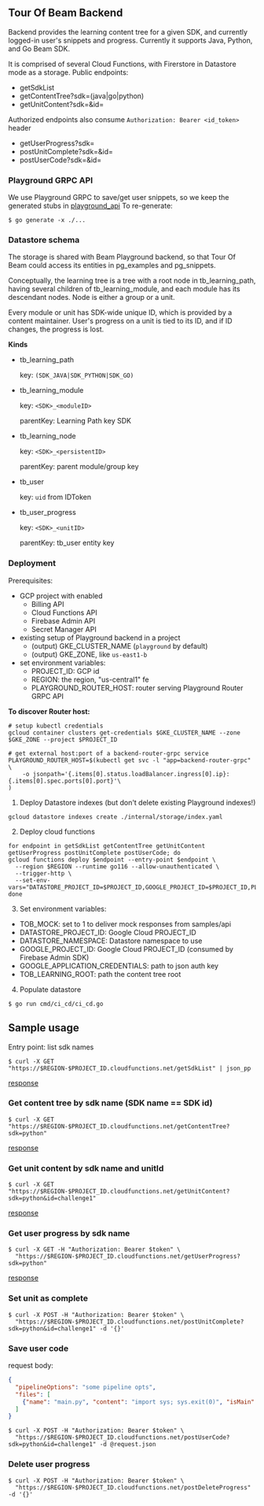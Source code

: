 <!--
 Licensed under the Apache License, Version 2.0 (the "License");
 you may not use this file except in compliance with the License.
 You may obtain a copy of the License at

     http://www.apache.org/licenses/LICENSE-2.0

 Unless required by applicable law or agreed to in writing, software
 distributed under the License is distributed on an "AS IS" BASIS,
 WITHOUT WARRANTIES OR CONDITIONS OF ANY KIND, either express or implied.
 See the License for the specific language governing permissions and
 limitations under the License.
-->

## Tour Of Beam Backend

Backend provides the learning content tree for a given SDK,
and currently logged-in user's snippets and progress.
Currently it supports Java, Python, and Go Beam SDK.

It is comprised of several Cloud Functions, with Firerstore in Datastore mode as a storage.
Public endpoints:

* getSdkList
* getContentTree?sdk=(java|go|python)
* getUnitContent?sdk=<sdk>&id=<id>

Authorized endpoints also consume `Authorization: Bearer <id_token>` header

* getUserProgress?sdk=<sdk>
* postUnitComplete?sdk=<sdk>&id=<id>
* postUserCode?sdk=<sdk>&id=<id>

### Playground GRPC API

We use Playground GRPC to save/get user snippets, so we keep the generated stubs in [playground_api](playground_api)
To re-generate:
```
$ go generate -x ./...
```


### Datastore schema

The storage is shared with Beam Playground backend, so that Tour Of Beam could access its entities in
pg_examples and pg_snippets.

Conceptually, the learning tree is a tree with a root node in tb_learning_path,
having several children of tb_learning_module, and each module has its descendant nodes.
Node is either a group or a unit.

Every module or unit has SDK-wide unique ID, which is provided by a content maintainer.
User's progress on a unit is tied to its ID, and if ID changes, the progress is lost.

__Kinds__
- tb_learning_path

  key: `(SDK_JAVA|SDK_PYTHON|SDK_GO)`

- tb_learning_module

  key: `<SDK>_<moduleID>`

  parentKey: Learning Path key SDK

- tb_learning_node

  key: `<SDK>_<persistentID>`

  parentKey: parent module/group key

- tb_user

  key: `uid` from IDToken

- tb_user_progress

  key: `<SDK>_<unitID>`

  parentKey: tb_user entity key


### Deployment
Prerequisites:
 - GCP project with enabled
    * Billing API
    * Cloud Functions API
    * Firebase Admin API
    * Secret Manager API
 - existing setup of Playground backend in a project
   * (output) GKE_CLUSTER_NAME (`playground` by default)
   * (output) GKE_ZONE, like `us-east1-b`
 - set environment variables:
   * PROJECT_ID: GCP id
   * REGION: the region, "us-central1" fe
   * PLAYGROUND_ROUTER_HOST: router serving Playground Router GRPC API

__To discover Router host:__
```
# setup kubectl credentials
gcloud container clusters get-credentials $GKE_CLUSTER_NAME --zone $GKE_ZONE --project $PROJECT_ID

# get external host:port of a backend-router-grpc service
PLAYGROUND_ROUTER_HOST=$(kubectl get svc -l "app=backend-router-grpc" \
    -o jsonpath='{.items[0].status.loadBalancer.ingress[0].ip}:{.items[0].spec.ports[0].port}'\
)
```

1. Deploy Datastore indexes (but don't delete existing Playground indexes!)
```
gcloud datastore indexes create ./internal/storage/index.yaml
```

2. Deploy cloud functions
```
for endpoint in getSdkList getContentTree getUnitContent getUserProgress postUnitComplete postUserCode; do
gcloud functions deploy $endpoint --entry-point $endpoint \
  --region $REGION --runtime go116 --allow-unauthenticated \
  --trigger-http \
  --set-env-vars="DATASTORE_PROJECT_ID=$PROJECT_ID,GOOGLE_PROJECT_ID=$PROJECT_ID,PLAYGROUND_ROUTER_HOST=$PLAYGROUND_ROUTER_HOST"
done

```
3. Set environment variables:
- TOB_MOCK: set to 1 to deliver mock responses from samples/api
- DATASTORE_PROJECT_ID: Google Cloud PROJECT_ID
- DATASTORE_NAMESPACE: Datastore namespace to use
- GOOGLE_PROJECT_ID: Google Cloud PROJECT_ID (consumed by Firebase Admin SDK)
- GOOGLE_APPLICATION_CREDENTIALS: path to json auth key
- TOB_LEARNING_ROOT: path the content tree root

4. Populate datastore
```
$ go run cmd/ci_cd/ci_cd.go
```

## Sample usage

Entry point: list sdk names
```
$ curl -X GET "https://$REGION-$PROJECT_ID.cloudfunctions.net/getSdkList" | json_pp
```
[response](./samples/api/get_sdk_list.json)

### Get content tree by sdk name (SDK name == SDK id)
```
$ curl -X GET "https://$REGION-$PROJECT_ID.cloudfunctions.net/getContentTree?sdk=python"
```
[response](./samples/api/get_content_tree.json)


### Get unit content by sdk name and unitId
```
$ curl -X GET "https://$REGION-$PROJECT_ID.cloudfunctions.net/getUnitContent?sdk=python&id=challenge1"
```
[response](./samples/api/get_unit_content.json)

### Get user progress by sdk name
```
$ curl -X GET -H "Authorization: Bearer $token" \
  "https://$REGION-$PROJECT_ID.cloudfunctions.net/getUserProgress?sdk=python"
```
[response](./samples/api/get_user_progress.json)

### Set unit as complete
```
$ curl -X POST -H "Authorization: Bearer $token" \
  "https://$REGION-$PROJECT_ID.cloudfunctions.net/postUnitComplete?sdk=python&id=challenge1" -d '{}'
```

### Save user code
request body:
```json
{
  "pipelineOptions": "some pipeline opts",
  "files": [
    {"name": "main.py", "content": "import sys; sys.exit(0)", "isMain": true}
  ]
}
```

```
$ curl -X POST -H "Authorization: Bearer $token" \
  "https://$REGION-$PROJECT_ID.cloudfunctions.net/postUserCode?sdk=python&id=challenge1" -d @request.json
```

### Delete user progress
```
$ curl -X POST -H "Authorization: Bearer $token" \
  "https://$REGION-$PROJECT_ID.cloudfunctions.net/postDeleteProgress" -d '{}'
```